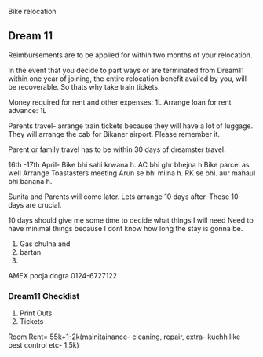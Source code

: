 

Bike relocation

## Dream 11

Reimbursements are to be applied for within two months
of your relocation.


In the event that you decide to part ways or are terminated
from Dream11 within one year of joining, the entire relocation
benefit availed by you, will be recoverable. So thats why take train 
tickets.

Money required for rent and other expenses: 1L
Arrange loan for rent advance: 1L

Parents travel- arrange train tickets because they will have a lot of luggage.
They will arrange the cab for Bikaner airport. Please remember it. 

Parent or family travel has to be within 30 days of dreamster travel.





16th -17th April- Bike bhi sahi krwana h.
AC bhi ghr bhejna h
Bike parcel as well
Arrange Toastasters meeting
Arun se bhi milna h. RK se bhi. aur mahaul bhi banana h.

Sunita and Parents will come later.
Lets arrange 10 days after. 
These 10 days are crucial.

10 days should give me some time to decide what things I will need
Need to have minimal things because I dont know how long the stay is gonna be.
1. Gas chulha and 
2. bartan
3. 





AMEX
pooja dogra
0124-6727122

### Dream11 Checklist
1. Print Outs
2. Tickets


Room Rent= 55k+1-2k(mainitainance- cleaning, repair, extra- kuchh like pest control etc- 1.5k)